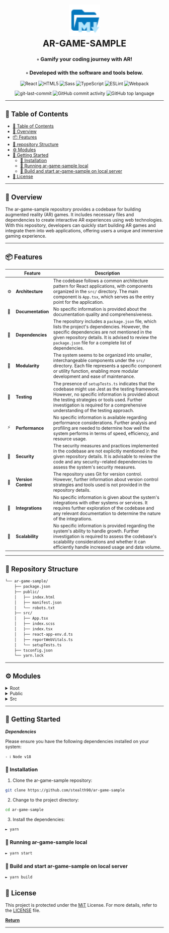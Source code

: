 <div align="center">
<h1 align="center">
<img src="https://raw.githubusercontent.com/PKief/vscode-material-icon-theme/ec559a9f6bfd399b82bb44393651661b08aaf7ba/icons/folder-markdown-open.svg" width="100" />
<br>AR-GAME-SAMPLE</h1>
<h3>◦ Gamify your coding journey with AR!</h3>
<h3>◦ Developed with the software and tools below.</h3>

<p align="center">
<img src="https://img.shields.io/badge/React-61DAFB.svg?style=plastic&logo=React&logoColor=black" alt="React" />
<img src="https://img.shields.io/badge/HTML5-E34F26.svg?style=plastic&logo=HTML5&logoColor=white" alt="HTML5" />
<img src="https://img.shields.io/badge/Sass-CC6699.svg?style=plastic&logo=Sass&logoColor=white" alt="Sass" />

<img src="https://img.shields.io/badge/TypeScript-3178C6.svg?style=plastic&logo=TypeScript&logoColor=white" alt="TypeScript" />
<img src="https://img.shields.io/badge/ESLint-4B32C3.svg?style=plastic&logo=ESLint&logoColor=white" alt="ESLint" />
<img src="https://img.shields.io/badge/Webpack-8DD6F9.svg?style=plastic&logo=Webpack&logoColor=black" alt="Webpack" />
</p>

<img src="https://img.shields.io/github/last-commit/stealth90/ar-game-sample?style=plastic&color=5D6D7E" alt="git-last-commit" />
<img src="https://img.shields.io/github/commit-activity/m/stealth90/ar-game-sample?style=plastic&color=5D6D7E" alt="GitHub commit activity" />
<img src="https://img.shields.io/github/languages/top/stealth90/ar-game-sample?style=plastic&color=5D6D7E" alt="GitHub top language" />
</div>

---

## 📖 Table of Contents
- [📖 Table of Contents](#-table-of-contents)
- [📍 Overview](#-overview)
- [📦 Features](#-features)
- [📂 repository Structure](#-repository-structure)
- [⚙️ Modules](#modules)
- [🚀 Getting Started](#-getting-started)
    - [🔧 Installation](#-installation)
    - [🤖 Running ar-game-sample local](#-running-ar-game-sample-local)
    - [🚀 Build and start ar-game-sample on local server](#-build-and-start-ar-game-sample-on-local)
- [📄 License](#-license)

---


## 📍 Overview

The ar-game-sample repository provides a codebase for building augmented reality (AR) games. It includes necessary files and dependencies to create interactive AR experiences using web technologies. With this repository, developers can quickly start building AR games and integrate them into web applications, offering users a unique and immersive gaming experience.

---

## 📦 Features

|    | Feature            | Description                                                                                                                                                                                             |
|----|--------------------|---------------------------------------------------------------------------------------------------------------------------------------------------------------------------------------------------------|
| ⚙️ | **Architecture**   | The codebase follows a common architecture pattern for React applications, with components organized in the `src/` directory. The main component is `App.tsx`, which serves as the entry point for the application.                                                          |
| 📄 | **Documentation**  | No specific information is provided about the documentation quality and comprehensiveness.                                                                                                              |
| 🔗 | **Dependencies**   | The repository includes a `package.json` file, which lists the project's dependencies. However, the specific dependencies are not mentioned in the given repository details. It is advised to review the `package.json` file for a complete list of dependencies. |
| 🧩 | **Modularity**     | The system seems to be organized into smaller, interchangeable components under the `src/` directory. Each file represents a specific component or utility function, enabling more modular development and ease of maintenance.                                           |
| 🧪 | **Testing**        | The presence of `setupTests.ts` indicates that the codebase might use Jest as the testing framework. However, no specific information is provided about the testing strategies or tools used. Further investigation is required for a comprehensive understanding of the testing approach.              |
| ⚡️  | **Performance**    | No specific information is available regarding performance considerations. Further analysis and profiling are needed to determine how well the system performs in terms of speed, efficiency, and resource usage.                                                               |
| 🔐 | **Security**       | The security measures and practices implemented in the codebase are not explicitly mentioned in the given repository details. It is advisable to review the code and any security-related dependencies to assess the system's security measures.                                 |
| 🔀 | **Version Control**| The repository uses Git for version control. However, further information about version control strategies and tools used is not provided in the repository details.                                                                           |
| 🔌 | **Integrations**   | No specific information is given about the system's integrations with other systems or services. It requires further exploration of the codebase and any relevant documentation to determine the nature of the integrations.                                                 |
| 📶 | **Scalability**    | No specific information is provided regarding the system's ability to handle growth. Further investigation is required to assess the codebase's scalability considerations and whether it can efficiently handle increased usage and data volume.                           |

---


## 📂 Repository Structure

```sh
└── ar-game-sample/
    ├── package.json
    ├── public/
    │   ├── index.html
    │   ├── manifest.json
    │   └── robots.txt
    ├── src/
    │   ├── App.tsx
    │   ├── index.scss
    │   ├── index.tsx
    │   ├── react-app-env.d.ts
    │   ├── reportWebVitals.ts
    │   └── setupTests.ts
    ├── tsconfig.json
    └── yarn.lock

```

---


## ⚙️ Modules

<details closed><summary>Root</summary>

| File                                                                                 | Summary                                                                                                                                                                                                                                                                                                                                                                                                                                                                                                                                                                                                                                                                                                                                                                                                                                                                                                                                                                                                                          |
| ---                                                                                  | ---                                                                                                                                                                                                                                                                                                                                                                                                                                                                                                                                                                                                                                                                                                                                                                                                                                                                                                                                                                                                                              |
| [yarn.lock](https://github.com/stealth90/ar-game-sample/blob/main/yarn.lock)         | The code represents a directory tree structure of a sample AR game project. It includes files like package.json, index.html, manifest.json, and more. It also shows the dependencies used in the project, such as "@aashutoshrathi/word-wrap" version 1.2.6, "@adobe/css-tools" version 4.3.2, and "@alloc/quick-lru" version 5.2.0, among others. The yarn.lock file is an autogenerated file that should not be edited directly.                                                                                                                                                                                                                                                                                                                                                                                                                                                                                                                                                                                               |
| [package.json](https://github.com/stealth90/ar-game-sample/blob/main/package.json)   | This code represents a basic directory structure for an augmented reality (AR) game sample project. The project has the following core functionalities:1. Dependencies: The dependencies section lists all the required packages and libraries that the project relies on, such as React, TypeScript, Sass, and React Router Dom.2. Scripts: The scripts section provides commands to run various tasks, including starting the development server, building the project, running tests, and ejecting from Create React App.3. EslintConfig: The eslintConfig section specifies the configuration for ESLint, a popular JavaScript linter, with rules specifically tailored for React applications created with Create React App.4. Browserslist: The browserslist section provides target browser configurations for production and development environments, ensuring compatibility with a wide range of browsers.Overall, this code sets up the necessary dependencies and configurations for building a react-based AR game. |
| [tsconfig.json](https://github.com/stealth90/ar-game-sample/blob/main/tsconfig.json) | This code is a TypeScript configuration file (tsconfig.json) that sets the compiler options for a React project. It specifies the target environment, enables JavaScript files, allows synthetic default imports, enforces strict type checking, and allows for JSX syntax. It also includes the "src" folder as the location to find the TypeScript source files for compilation.                                                                                                                                                                                                                                                                                                                                                                                                                                                                                                                                                                                                                                               |

</details>

<details closed><summary>Public</summary>

| File                                                                                        | Summary                                                                                                                                                                                                                                                                                                                         |
| ---                                                                                         | ---                                                                                                                                                                                                                                                                                                                             |
| [index.html](https://github.com/stealth90/ar-game-sample/blob/main/public/index.html)       | The code above represents the index.html file, which is a static web page template for an Augmented Reality (AR) game sample created using create-react-app. It includes necessary meta tags, links to icons and manifests, a title, a noscript tag for JavaScript support, and a div element for rendering the React app.      |
| [manifest.json](https://github.com/stealth90/ar-game-sample/blob/main/public/manifest.json) | The code above represents the manifest.json file for an AR game sample. It includes essential information such as the short name and full name of the game, as well as the icons that will be used for different sizes. Additionally, it specifies the start URL, display type, theme color, and background color for the game. |
| [robots.txt](https://github.com/stealth90/ar-game-sample/blob/main/public/robots.txt)       | The code represents a standard "robots.txt" file found in the "public" directory of an AR game sample project. The file uses the "Disallow" directive to instruct web crawlers to not access or index any content in the root directory ("/") or any subdirectories.                                                            |

</details>

<details closed><summary>Src</summary>

| File                                                                                               | Summary                                                                                                                                                                                                                                                                                                                                                                                                                                                                                                                                                                                                                       |
| ---                                                                                                | ---                                                                                                                                                                                                                                                                                                                                                                                                                                                                                                                                                                                                                           |
| [index.tsx](https://github.com/stealth90/ar-game-sample/blob/main/src/index.tsx)                   | The code sets up the main entry point of a React application. It imports the necessary dependencies, such as React and ReactDOM, and initializes the rendering of the App component onto the DOM. It also includes the index.scss file for styling. Additionally, it uses React's StrictMode for enhanced debugging capabilities and calls the reportWebVitals function to measure performance.                                                                                                                                                                                                                               |
| [App.tsx](https://github.com/stealth90/ar-game-sample/blob/main/src/App.tsx)                       | The code is a simple React component called "App.tsx" that renders a div with the class name "App". The component imports a CSS file called "App.css" to style the div.                                                                                                                                                                                                                                                                                                                                                                                                                                                       |
| [index.scss](https://github.com/stealth90/ar-game-sample/blob/main/src/index.scss)                 | The code in `src/index.scss` defines the styling for the application. The `body` element is being given a `margin` of 0 and a `font-family` that includes a list of font families for cross-platform compatibility. The `code` element is also given a specific `font-family` for displaying code snippets. Additionally, some properties related to font smoothing are set to enhance the readability of text.                                                                                                                                                                                                               |
| [setupTests.ts](https://github.com/stealth90/ar-game-sample/blob/main/src/setupTests.ts)           | The code in the `src/setupTests.ts` file imports `@testing-library/jest-dom`, which adds custom matchers for asserting on DOM nodes in Jest tests. This allows you to make assertions like `expect(element).toHaveTextContent(/react/i)`.                                                                                                                                                                                                                                                                                                                                                                                     |
| [reportWebVitals.ts](https://github.com/stealth90/ar-game-sample/blob/main/src/reportWebVitals.ts) | The code in the `reportWebVitals.ts` file is responsible for reporting web vitals data. It imports a `ReportHandler` type from the `web-vitals` library. The `reportWebVitals` function takes an optional `onPerfEntry` parameter, which is a function for handling performance entries. If this parameter is provided and is a function, the code dynamically imports several functions from the `web-vitals` library (including `getCLS`, `getFID`, `getFCP`, `getLCP`, and `getTTFB`) and calls them with the `onPerfEntry` function. The code exports the `reportWebVitals` function as the default export of the module. |
| [react-app-env.d.ts](https://github.com/stealth90/ar-game-sample/blob/main/src/react-app-env.d.ts) | The code above is a TypeScript declaration file that references the types provided by the "react-scripts" package. It allows for the use of these types in the React app, enabling type-checking and ensuring code consistency and reliability.                                                                                                                                                                                                                                                                                                                                                                               |

</details>

---

## 🚀 Getting Started

***Dependencies***

Please ensure you have the following dependencies installed on your system:

`- ℹ️ Node v18`

### 🔧 Installation

1. Clone the ar-game-sample repository:
```sh
git clone https://github.com/stealth90/ar-game-sample
```

2. Change to the project directory:
```sh
cd ar-game-sample
```

3. Install the dependencies:
```sh
► yarn
```

### 🤖 Running ar-game-sample local

```sh
► yarn start
```

### 🚀 Build and start ar-game-sample on local server

```sh
► yarn build
```

## 📄 License


This project is protected under the [MiT](https://choosealicense.com/licenses/mit) License. For more details, refer to the [LICENSE](https://choosealicense.com/licenses/mit) file.


[**Return**](#Top)

---

